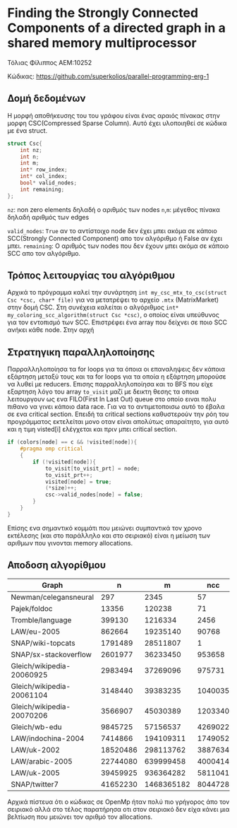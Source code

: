 # Finding the Strongly Connected Components of a directed graph in a shared memory multiprocessor

Τόλιας Φίλιππος
ΑΕΜ:10252

Κώδικας: <https://github.com/superkolios/parallel-programming-erg-1>

## Δομή δεδομένων

Η μορφή αποθήκευσης του του γράφου είναι ένας αραιός πίνακας στην μορφη CSC(Compressed Sparse Column). Αυτό έχει υλοποιηθεί σε κώδικα με ένα struct.

```c
struct Csc{
    int nz;
    int n;
    int m;
    int* row_index;
    int* col_index;
    bool* valid_nodes;
    int remaining;
};
```

`nz`: non zero elements δηλαδή ο αριθμός των nodes
`n`,`m`: μέγεθος πίνακα δηλαδή αριθμός των edges

`valid_nodes`: `True` αν το αντίστοιχο node δεν έχει μπει ακόμα σε κάποιο SCC(Strongly Connected Component) απο τον αλγόριθμο ή False αν έχει μπει.
`remaining`: Ο αριθμός των nodes που δεν έχουν μπει ακόμα σε κάποιο SCC απο τον αλγόριθμο.

## Τρόπος λειτουργίας του αλγόριθμου

Αρχικά το πρόγραμμα καλεί την συνάρτηση `int my_csc_mtx_to_csc(struct Csc *csc, char* file)` για να μετατρέψει το αρχείο `.mtx` (MatrixMarket) στην δομή CSC.
Στη συνέχεια καλείται ο αλγόριθμος `int* my_coloring_scc_algorithm(struct Csc *csc)`, ο οποίος είναι υπεύθυνος για τον εντοπισμό των SCC. Επιστρέφει ένα array που δείχνει σε ποιο SCC ανήκει κάθε node.
Στην αρχή 

## Στρατηγικη παραλληλοποίησης

Παρραλληλοποίησα τα for loops για τα όποια οι επαναληψεις δεν κάποια εξάρτηση μεταξύ τους και τα for loops για τα οποία η εξάρτηση μπορούσε να λυθεί με reducers.
Επισης παρραλληλοποίησα και το BFS που είχε εξαρτηση λόγο του array `to_visit` μαζί με δεικτη θεσης τα οποια λειτουργουν ως ενα FILO(First In Last Out) queue στο οποίο ειναι πολυ πιθανο να γινει κάποιο data race.
Για να το αντιμετοποισω αυτό το έβαλα σε ενα critical section. Επειδή τα critical sections καθυστερούν την ρόη του προγράμματος εκτελείται μονο οταν είναι απολύτως απαραίτητο, για αυτό και η τιμη visted[i] ελέγχεται και πριν μπει critical section.  

```c
if (colors[node] == c && !visited[node]){
    #pragma omp critical
    {
        if (!visited[node]){
            to_visit[to_visit_prt] = node;
            to_visit_prt++;
            visited[node] = true;
            (*size)++;
            csc->valid_nodes[node] = false;
        }
    }
}
```

Επίσης ενα σημαντικό κομμάτι που μειώνει συμπαντικά τον χρονο εκτέλεσης (και στο παράλληλο και στο σειριακό) είναι η μείωση των αριθμων που γινονται memory allocations.

## Αποδοση αλγορίθμου

|Graph | n | m | ncc| serial | openMp |
|---|---|---|---| --- | ---|
|Newman/celegansneural | 297 | 2345 | 57| | |
|Pajek/foldoc | 13356 | 120238 | 71| 0.003121s| 0.021194s|
|Tromble/language | 399130 | 1216334 | 2456| 0.097528s|0.596788s |
|LAW/eu-2005 | 862664 | 19235140 | 90768| 0.612506s | 1.498135s|
|SNAP/wiki-topcats | 1791489 | 28511807 | 1| 7.928697s| 11.442782s|
|SNAP/sx-stackoverflow | 2601977 | 36233450 | 953658|2.295690s | 4.845562s|
|Gleich/wikipedia-20060925 | 2983494 | 37269096 | 975731| 23.086584s|23.838741s |
|Gleich/wikipedia-20061104 | 3148440 | 39383235 | 1040035| | |
|Gleich/wikipedia-20070206 | 3566907 | 45030389 | 1203340|29.036076s | 25.950829s|
|Gleich/wb-edu | 9845725 | 57156537 | 4269022| | |
|LAW/indochina-2004 | 7414866 | 194109311 | 1749052| | |
|LAW/uk-2002 | 18520486 | 298113762 | 3887634| | |
|LAW/arabic-2005 | 22744080 | 639999458 | 4000414| | |
|LAW/uk-2005 | 39459925 | 936364282 | 5811041| | |
|SNAP/twitter7 | 41652230 | 1468365182 | 8044728| | |

Αρχικά πίστευα ότι ο κώδικας σε OpenMp ήταν πολύ πιο γρήγορος άπο τον σειριακό αλλά στο τέλος παρατήρησα οτι στον σειριακό δεν είχα κάνει μια βελτίωση που μειώνει τον αριθμό τον allocations.

